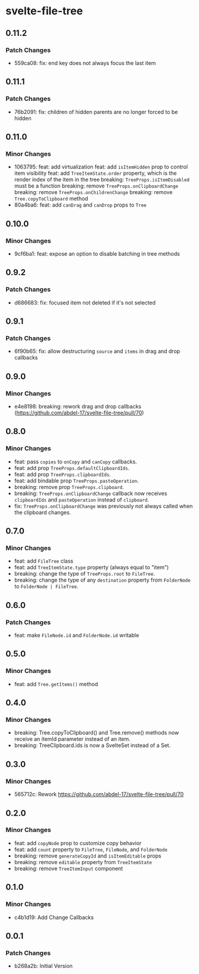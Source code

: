 # svelte-file-tree

## 0.11.2

### Patch Changes

- 559ca08: fix: end key does not always focus the last item

## 0.11.1

### Patch Changes

- 76b2091: fix: children of hidden parents are no longer forced to be hidden

## 0.11.0

### Minor Changes

- 1063795:
  feat: add virtualization
  feat: add `isItemHidden` prop to control item visibility
  feat: add `TreeItemState.order` property, which is the render index of the item in the tree
  breaking: `TreeProps.isItemDisabled` must be a function
  breaking: remove `TreeProps.onClipboardChange`
  breaking: remove `TreeProps.onChildrenChange`
  breaking: remove `Tree.copyToClipboard` method
- 80a4ba6: feat: add `canDrag` and `canDrop` props to `Tree`

## 0.10.0

### Minor Changes

- 9cf6ba1: feat: expose an option to disable batching in tree methods

## 0.9.2

### Patch Changes

- d686683: fix: focused item not deleted if it's not selected

## 0.9.1

### Patch Changes

- 6f90b65: fix: allow destructuring `source` and `items` in drag and drop callbacks

## 0.9.0

### Minor Changes

- e4e8198: breaking: rework drag and drop callbacks (https://github.com/abdel-17/svelte-file-tree/pull/70)

## 0.8.0

### Minor Changes

- feat: pass `copies` to `onCopy` and `canCopy` callbacks.
- feat: add prop `TreeProps.defaultClipboardIds`.
- feat: add prop `TreeProps.clipboardIds`.
- feat: add bindable prop `TreeProps.pasteOperation`.
- breaking: remove prop `TreeProps.clipboard`.
- breaking: `TreeProps.onClipboardChange` callback now receives `clipboardIds` and `pasteOperation` instead of `clipboard`.
- fix: `TreeProps.onClipboardChange` was previously not always called when the clipboard changes.

## 0.7.0

### Minor Changes

- feat: add `FileTree` class
- feat: add `TreeItemState.type` property (always equal to "item")
- breaking: change the type of `TreeProps.root` to `FileTree`.
- breaking: change the type of any `destination` property from `FolderNode` to `FolderNode | FileTree`.

## 0.6.0

### Patch Changes

- feat: make `FileNode.id` and `FolderNode.id` writable

## 0.5.0

### Minor Changes

- feat: add `Tree.getItems()` method

## 0.4.0

### Minor Changes

- breaking: Tree.copyToClipboard() and Tree.remove() methods now receive an itemId parameter instead of an item.
- breaking: TreeClipboard.ids is now a SvelteSet instead of a Set.

## 0.3.0

### Minor Changes

- 565712c: Rework
  https://github.com/abdel-17/svelte-file-tree/pull/70

## 0.2.0

### Minor Changes

- feat: add `copyNode` prop to customize copy behavior
- feat: add `count` property to `FileTree`, `FileNode`, and `FolderNode`
- breaking: remove `generateCopyId` and `isItemEditable` props
- breaking: remove `editable` property from `TreeItemState`
- breaking: remove `TreeItemInput` component

## 0.1.0

### Minor Changes

- c4b1d19: Add Change Callbacks

## 0.0.1

### Patch Changes

- b268a2b: Initial Version
